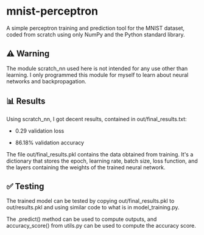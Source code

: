 # mnist-perceptron

A simple perceptron training and prediction tool for the MNIST dataset, coded from scratch using only NumPy and the Python standard library.

## ⚠️ Warning

The module scratch_nn used here is not intended for any use other than learning. I only programmed this module for myself to learn about neural networks and backpropagation.

## 📊 Results

Using scratch_nn, I got decent results, contained in out/final_results.txt:

* 0.29 validation loss

* 86.18% validation accuracy

The file out/final_results.pkl contains the data obtained from training. It's a dictionary that stores the epoch, learning rate, batch size, loss function, and the layers containing the weights of the trained neural network.

## ✅ Testing

The trained model can be tested by copying out/final_results.pkl to out/results.pkl and using similar code to what is in model_training.py.

The .predict() method can be used to compute outputs, and accuracy_score() from utils.py can be used to compute the accuracy score.
